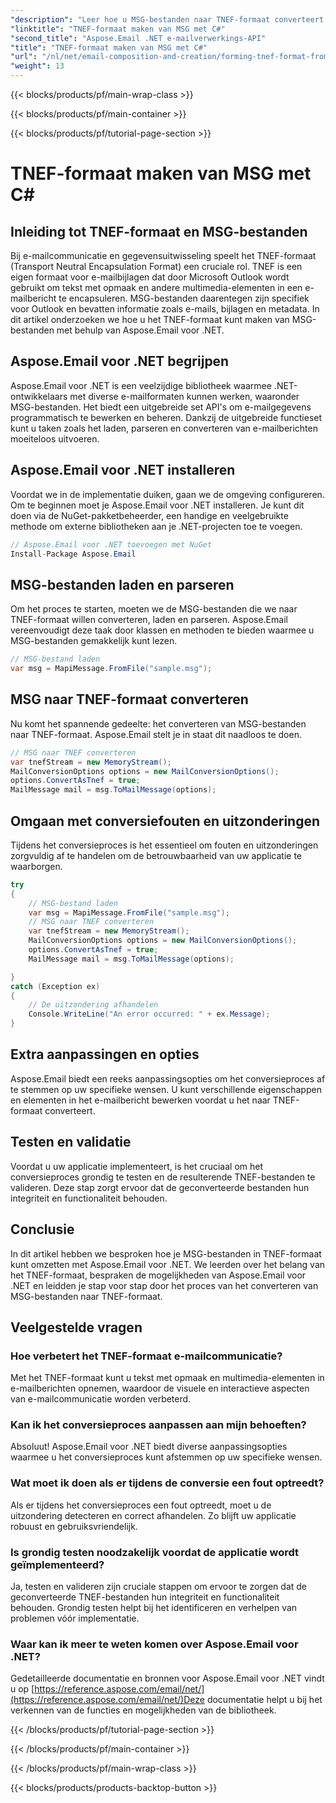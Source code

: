```yaml
---
"description": "Leer hoe u MSG-bestanden naar TNEF-formaat converteert met Aspose.Email voor .NET. Creëer naadloos rijke e-mailinhoud."
"linktitle": "TNEF-formaat maken van MSG met C#"
"second_title": "Aspose.Email .NET e-mailverwerkings-API"
"title": "TNEF-formaat maken van MSG met C#"
"url": "/nl/net/email-composition-and-creation/forming-tnef-format-from-msg-with-csharp/"
"weight": 13
---
```


{{< blocks/products/pf/main-wrap-class >}}

{{< blocks/products/pf/main-container >}}

{{< blocks/products/pf/tutorial-page-section >}}

# TNEF-formaat maken van MSG met C#


##  Inleiding tot TNEF-formaat en MSG-bestanden

Bij e-mailcommunicatie en gegevensuitwisseling speelt het TNEF-formaat (Transport Neutral Encapsulation Format) een cruciale rol. TNEF is een eigen formaat voor e-mailbijlagen dat door Microsoft Outlook wordt gebruikt om tekst met opmaak en andere multimedia-elementen in een e-mailbericht te encapsuleren. MSG-bestanden daarentegen zijn specifiek voor Outlook en bevatten informatie zoals e-mails, bijlagen en metadata. In dit artikel onderzoeken we hoe u het TNEF-formaat kunt maken van MSG-bestanden met behulp van Aspose.Email voor .NET.

##  Aspose.Email voor .NET begrijpen

Aspose.Email voor .NET is een veelzijdige bibliotheek waarmee .NET-ontwikkelaars met diverse e-mailformaten kunnen werken, waaronder MSG-bestanden. Het biedt een uitgebreide set API's om e-mailgegevens programmatisch te bewerken en beheren. Dankzij de uitgebreide functieset kunt u taken zoals het laden, parseren en converteren van e-mailberichten moeiteloos uitvoeren.

##  Aspose.Email voor .NET installeren

Voordat we in de implementatie duiken, gaan we de omgeving configureren. Om te beginnen moet je Aspose.Email voor .NET installeren. Je kunt dit doen via de NuGet-pakketbeheerder, een handige en veelgebruikte methode om externe bibliotheken aan je .NET-projecten toe te voegen.

```csharp
// Aspose.Email voor .NET toevoegen met NuGet
Install-Package Aspose.Email
```

##  MSG-bestanden laden en parseren

Om het proces te starten, moeten we de MSG-bestanden die we naar TNEF-formaat willen converteren, laden en parseren. Aspose.Email vereenvoudigt deze taak door klassen en methoden te bieden waarmee u MSG-bestanden gemakkelijk kunt lezen.

```csharp
// MSG-bestand laden
var msg = MapiMessage.FromFile("sample.msg");
```

##  MSG naar TNEF-formaat converteren

Nu komt het spannende gedeelte: het converteren van MSG-bestanden naar TNEF-formaat. Aspose.Email stelt je in staat dit naadloos te doen.

```csharp
// MSG naar TNEF converteren
var tnefStream = new MemoryStream();
MailConversionOptions options = new MailConversionOptions();
options.ConvertAsTnef = true;
MailMessage mail = msg.ToMailMessage(options);
```

##  Omgaan met conversiefouten en uitzonderingen

Tijdens het conversieproces is het essentieel om fouten en uitzonderingen zorgvuldig af te handelen om de betrouwbaarheid van uw applicatie te waarborgen.

```csharp
try
{
	// MSG-bestand laden
	var msg = MapiMessage.FromFile("sample.msg");
	// MSG naar TNEF converteren
	var tnefStream = new MemoryStream();
	MailConversionOptions options = new MailConversionOptions();
	options.ConvertAsTnef = true;
	MailMessage mail = msg.ToMailMessage(options);

}
catch (Exception ex)
{
    // De uitzondering afhandelen
    Console.WriteLine("An error occurred: " + ex.Message);
}
```

##  Extra aanpassingen en opties

Aspose.Email biedt een reeks aanpassingsopties om het conversieproces af te stemmen op uw specifieke wensen. U kunt verschillende eigenschappen en elementen in het e-mailbericht bewerken voordat u het naar TNEF-formaat converteert.

##  Testen en validatie

Voordat u uw applicatie implementeert, is het cruciaal om het conversieproces grondig te testen en de resulterende TNEF-bestanden te valideren. Deze stap zorgt ervoor dat de geconverteerde bestanden hun integriteit en functionaliteit behouden.

##  Conclusie

In dit artikel hebben we besproken hoe je MSG-bestanden in TNEF-formaat kunt omzetten met Aspose.Email voor .NET. We leerden over het belang van het TNEF-formaat, bespraken de mogelijkheden van Aspose.Email voor .NET en leidden je stap voor stap door het proces van het converteren van MSG-bestanden naar TNEF-formaat.

## Veelgestelde vragen

### Hoe verbetert het TNEF-formaat e-mailcommunicatie?

Met het TNEF-formaat kunt u tekst met opmaak en multimedia-elementen in e-mailberichten opnemen, waardoor de visuele en interactieve aspecten van e-mailcommunicatie worden verbeterd.

### Kan ik het conversieproces aanpassen aan mijn behoeften?

Absoluut! Aspose.Email voor .NET biedt diverse aanpassingsopties waarmee u het conversieproces kunt afstemmen op uw specifieke wensen.

### Wat moet ik doen als er tijdens de conversie een fout optreedt?

Als er tijdens het conversieproces een fout optreedt, moet u de uitzondering detecteren en correct afhandelen. Zo blijft uw applicatie robuust en gebruiksvriendelijk.

### Is grondig testen noodzakelijk voordat de applicatie wordt geïmplementeerd?

Ja, testen en valideren zijn cruciale stappen om ervoor te zorgen dat de geconverteerde TNEF-bestanden hun integriteit en functionaliteit behouden. Grondig testen helpt bij het identificeren en verhelpen van problemen vóór implementatie.

### Waar kan ik meer te weten komen over Aspose.Email voor .NET?

Gedetailleerde documentatie en bronnen voor Aspose.Email voor .NET vindt u op [https://reference.aspose.com/email/net/](https://reference.aspose.com/email/net/)Deze documentatie helpt u bij het verkennen van de functies en mogelijkheden van de bibliotheek.

{{< /blocks/products/pf/tutorial-page-section >}}

{{< /blocks/products/pf/main-container >}}

{{< /blocks/products/pf/main-wrap-class >}}

{{< blocks/products/products-backtop-button >}}